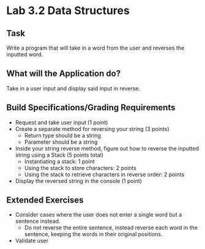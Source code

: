 # Lab 3.2 Data Structures
## Task
Write a program that will take in a word from the user and reverses the inputted word.

## What will the Application do?
Take in a user input and display said input in reverse.

## Build Specifications/Grading Requirements
* Request and take user input (1 point)
* Create a separate method for reversing your string (3 points)
  * Return type should be a string
  * Parameter should be a string
* Inside your string reverse method, figure out how to reverse the inputted string using a Stack (5 points total)
  * Instantiating a stack: 1 point
  * Using the stack to store characters: 2 points
  * Using the stack to retrieve characters in reverse order: 2 points
* Display the reversed string in the console (1 point)

## Extended Exercises
* Consider cases where the user does not enter a single word but a sentence instead.
  * Do not reverse the entire sentence, instead reverse each word in the sentence, keeping the words in their original positions.
* Validate user
